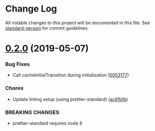# Change Log

All notable changes to this project will be documented in this file. See [standard-version](https://github.com/conventional-changelog/standard-version) for commit guidelines.

<a name="0.2.0"></a>
# [0.2.0](https://github.com/Bagaar/ember-permissions/compare/v0.1.0...v0.2.0) (2019-05-07)


### Bug Fixes

* Call cacheInitialTransition during initialization ([0053177](https://github.com/Bagaar/ember-permissions/commit/0053177))


### Chores

* Update linting setup (using prettier-standard) ([ac6fbfb](https://github.com/Bagaar/ember-permissions/commit/ac6fbfb))


### BREAKING CHANGES

* prettier-standard requires node 8

